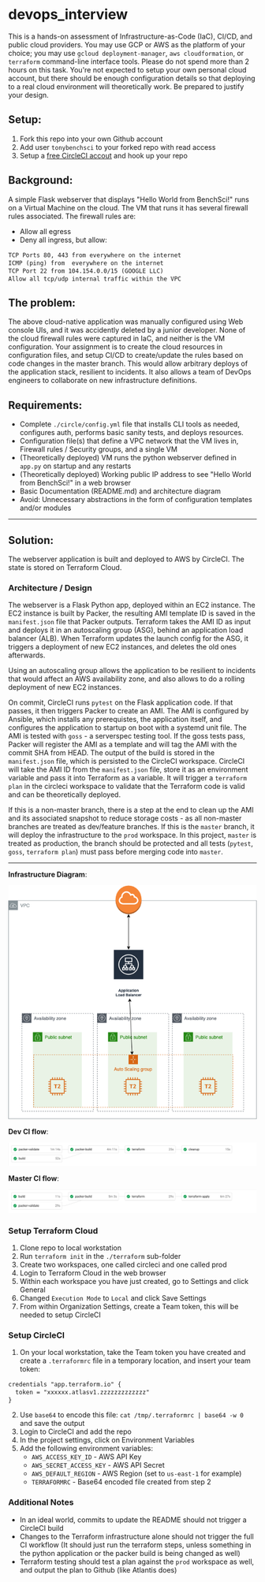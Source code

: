 # devops_interview
This is a hands-on assessment of Infrastructure-as-Code (IaC), CI/CD, and public cloud providers. You may use GCP or AWS as the platform of your choice; you may use `gcloud deployment-manager`, `aws cloudformation`, or `terraform` command-line interface tools. Please do not spend more than 2 hours on this task. You're not expected to setup your own personal cloud account, but there should be enough configuration details so that deploying to a real cloud environment will theoretically work. Be prepared to justify your design.

## Setup:
1. Fork this repo into your own Github account
2. Add user `tonybenchsci` to your forked repo with read access
3. Setup a [free CircleCI accout](https://circleci.com/docs/2.0/first-steps/) and hook up your repo

## Background:
A simple Flask webserver that displays "Hello World from BenchSci!" runs on a Virtual Machine on the cloud. The VM that runs it has several firewall rules associated. The firewall rules are:
- Allow all egress
- Deny all ingress, but allow:
```
TCP Ports 80, 443 from everywhere on the internet
ICMP (ping) from  everywhere on the internet
TCP Port 22 from 104.154.0.0/15 (GOOGLE LLC)
Allow all tcp/udp internal traffic within the VPC
```

## The problem:
The above cloud-native application was manually configured using Web console UIs, and it was accidently deleted by a junior developer. None of the cloud firewall rules were captured in IaC, and neither is the VM configuration. Your assignment is to create the cloud resources in configuration files, and setup CI/CD to create/update the rules based on code changes in the master branch. This would allow arbitrary deploys of the application stack, resilient to incidents. It also allows a team of DevOps engineers to collaborate on new infrastructure definitions.

## Requirements:
- Complete `./circle/config.yml` file that installs CLI tools as needed, configures auth, performs basic sanity tests, and deploys resources.
- Configuration file(s) that define a VPC network that the VM lives in, Firewall rules / Security groups, and a single VM
- (Theoretically deployed) VM runs the python webserver defined in `app.py` on startup and any restarts
- (Theoretically deployed) Working public IP address to see "Hello World from BenchSci!" in a web browser
- Basic Documentation (README.md) and architecture diagram
- Avoid: Unnecessary abstractions in the form of configuration templates and/or modules

--------------------------
## Solution:

The webserver application is built and deployed to AWS by CircleCI. The state is stored on Terraform Cloud.

### Architecture / Design

The webserver is a Flask Python app, deployed within an EC2 instance. The EC2 instance is built by Packer, the resulting AMI template ID is saved in the `manifest.json` file that Packer outputs. Terraform takes the AMI ID as input and deploys it in an autoscaling group (ASG), behind an application load balancer (ALB). When Terraform updates the launch config for the ASG, it triggers a deployment of new EC2 instances, and deletes the old ones afterwards.

Using an autoscaling group allows the application to be resilient to incidents that would affect an AWS availability zone, and also allows to do a rolling deployment of new EC2 instances.

On commit, CircleCI runs `pytest` on the Flask application code. If that passes, it then triggers Packer to create an AMI. The AMI is configured by Ansible, which installs any prerequistes, the application itself, and configures the application to startup on boot with a systemd unit file. The AMI is tested with `goss` - a serverspec testing tool. If the goss tests pass, Packer will register the AMI as a template and will tag the AMI with the commit SHA from HEAD. The output of the build is stored in the `manifest.json` file, which is persisted to the CircleCI workspace. CircleCI will take the AMI ID from the `manifest.json` file, store it as an environment variable and pass it into Terraform as a variable. It will trigger a `terraform plan` in the circleci workspace to validate that the Terraform code is valid and can be theoretically deployed.

If this is a non-master branch, there is a step at the end to clean up the AMI and its associated snapshot to reduce storage costs - as all non-master branches are treated as dev/feature branches. If this is the `master` branch, it will deploy the infrastructure to the `prod` workspace. In this project, `master` is treated as production, the branch should be protected and all tests (`pytest`, `goss`, `terraform plan`) must pass before merging code into `master`. 

--------------------------

**Infrastructure Diagram**:

![](aws-arch.png)

**Dev CI flow**:

![](pipeline.png)

**Master CI flow**:

![](pipeline-master.png)

### Setup Terraform Cloud
1. Clone repo to local workstation
2. Run `terraform init` in the `./terraform` sub-folder
3. Create two workspaces, one called circleci and one called prod
4. Login to Terraform Cloud in the web browser
5. Within each workspace you have just created, go to Settings and click General
6. Changed `Execution Mode` to `Local` and click Save Settings
7. From within Organization Settings, create a Team token, this will be needed to setup CircleCI

### Setup CircleCI
1. On your local workstation, take the Team token you have created and create a `.terraformrc` file in a temporary location, and insert your team token:

```hcl
credentials "app.terraform.io" {
  token = "xxxxxx.atlasv1.zzzzzzzzzzzzz"
}
```
2. Use `base64` to encode this file: `cat /tmp/.terraformrc | base64 -w 0` and save the output
3. Login to CircleCI and add the repo
4. In the project settings, click on Environment Variables
5. Add the following environment variables:
    - `AWS_ACCESS_KEY_ID`       - AWS API Key
    - `AWS_SECRET_ACCESS_KEY`   - AWS API Secret
    - `AWS_DEFAULT_REGION`      - AWS Region (set to `us-east-1` for example)
    - `TERRAFORMRC`             - Base64 encoded file created from step 2


### Additional Notes
- In an ideal world, commits to update the README should not trigger a CircleCI build
- Changes to the Terraform infrastructure alone should not trigger the full CI workflow (It should just run the terraform steps, unless something in the python application or the packer build is being changed as well)
- Terraform testing should test a plan against the `prod` workspace as well, and output the plan to Github (like Atlantis does)
